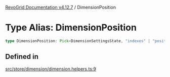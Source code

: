 [RevoGrid Documentation v4.12.7](README.md) / DimensionPosition

# Type Alias: DimensionPosition

```ts
type DimensionPosition: Pick<DimensionSettingsState, "indexes" | "positionIndexes" | "originItemSize" | "positionIndexToItem">;
```

## Defined in

[src/store/dimension/dimension.helpers.ts:9](https://github.com/revolist/revogrid/blob/435ff99a088c5c293d22eb08cc3e448f60f4eb56/src/store/dimension/dimension.helpers.ts#L9)
